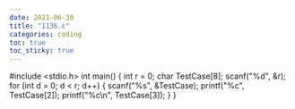```yaml
---
date: 2021-06-30
title: "1136.c"
categories: coding
toc: true  
toc_sticky: true 
---
```


#include <stdio.h>
int main() {
	int r = 0;
	char TestCase[8];
	scanf("%d", &r);
	for (int d = 0; d < r; d++) {
		scanf("%s", &TestCase);
		printf("%c", TestCase[2]);
		printf("%c\n", TestCase[3]);
	}
}